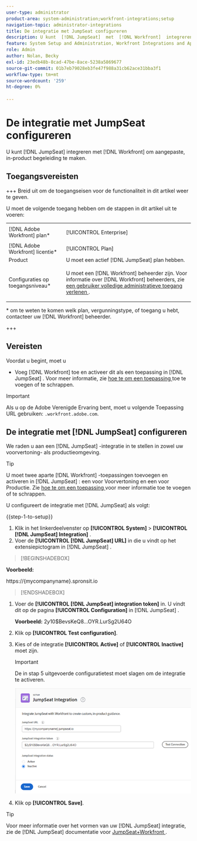 ```yaml
---
user-type: administrator
product-area: system-administration;workfront-integrations;setup
navigation-topic: administrator-integrations
title: De integratie met JumpSeat configureren
description: U kunt  [!DNL JumpSeat]  met  [!DNL Workfront]  integreren om douane, in-productbegeleiding tot stand te brengen.
feature: System Setup and Administration, Workfront Integrations and Apps
role: Admin
author: Nolan, Becky
exl-id: 23edb48b-8cad-47be-8ace-5238a5869677
source-git-commit: 01b7eb79028eb3fe47f988a31cb62ace31bba3f1
workflow-type: tm+mt
source-wordcount: '259'
ht-degree: 0%

---
```


# De integratie met JumpSeat configureren

U kunt [!DNL JumpSeat] integreren met [!DNL Workfront] om aangepaste, in-product begeleiding te maken.

## Toegangsvereisten

+++ Breid uit om de toegangseisen voor de functionaliteit in dit artikel weer te geven.

U moet de volgende toegang hebben om de stappen in dit artikel uit te voeren:

<table style="table-layout:auto"> 
 <col> 
 <col> 
 <tbody> 
  <tr> 
   <td role="rowheader">[!DNL Adobe Workfront] plan*</td> 
   <td> <p>[!UICONTROL Enterprise] </p> </td> 
  </tr> 
  <tr> 
   <td role="rowheader">[!DNL Adobe Workfront] licentie*</td> 
   <td>[!UICONTROL Plan]</td> 
  </tr> 
  <tr> 
   <td role="rowheader">Product</td> 
   <td>U moet een actief [!DNL JumpSeat] plan hebben.</td> 
  </tr> 
  <tr> 
   <td role="rowheader">Configuraties op toegangsniveau*</td> 
   <td> <p> U moet een [!DNL Workfront] beheerder zijn. Voor informatie over [!DNL Workfront] beheerders, zie <a href="../../administration-and-setup/add-users/configure-and-grant-access/grant-a-user-full-administrative-access.md" class="MCXref xref"> een gebruiker volledige administratieve toegang verlenen </a>.</p> </td> 
  </tr> 
 </tbody> 
</table>

&#42; om te weten te komen welk plan, vergunningstype, of toegang u hebt, contacteer uw [!DNL Workfront] beheerder.

+++

## Vereisten

Voordat u begint, moet u

* Voeg [!DNL Workfront] toe en activeer dit als een toepassing in [!DNL JumpSeat] . Voor meer informatie, zie [ hoe te om een toepassing ](https://support.jumpseat.io/article/how-to-add-an-application/) toe te voegen of te schrappen.

>[!IMPORTANT]
>
>Als u op de Adobe Verenigde Ervaring bent, moet u volgende Toepassing URL gebruiken: `.workfront.adobe.com`.



## De integratie met [!DNL JumpSeat] configureren

We raden u aan een [!DNL JumpSeat] -integratie in te stellen in zowel uw voorvertoning- als productieomgeving.

>[!TIP]
>
>U moet twee aparte [!DNL Workfront] -toepassingen toevoegen en activeren in [!DNL JumpSeat] : een voor Voorvertoning en een voor Productie. Zie [ hoe te om een toepassing ](https://support.jumpseat.io/article/how-to-add-an-application/) voor meer informatie toe te voegen of te schrappen.

U configureert de integratie met [!DNL JumpSeat] als volgt:

{{step-1-to-setup}}

1. Klik in het linkerdeelvenster op **[!UICONTROL System]** > **[!UICONTROL [!DNL JumpSeat] Integration]** .
1. Voer de **[!UICONTROL [!DNL JumpSeat] URL]** in die u vindt op het extensiepictogram in [!DNL JumpSeat] .

>[!BEGINSHADEBOX]

**Voorbeeld:**

https://{mycompanyname}.spronsit.io

>>

>[!ENDSHADEBOX]

1. Voer de **[!UICONTROL [!DNL JumpSeat] integration token]** in. U vindt dit op de pagina **[!UICONTROL Configuration]** in [!DNL JumpSeat] .

   **Voorbeeld:** $2y$10$BevsKeQ8...OYR.LurSg2U64O

1. Klik op **[!UICONTROL Test configuration]**.
1. Kies of de integratie **[!UICONTROL Active]** of **[!UICONTROL Inactive]** moet zijn.

   >[!IMPORTANT]
   >
   >De in stap 5 uitgevoerde configuratietest moet slagen om de integratie te activeren.

   ![ JumpSeat de pagina van de Integratie ](assets/jumpseat-integration-page.png)

1. Klik op **[!UICONTROL Save]**.

>[!TIP]
>
>Voor meer informatie over het vormen van uw [!DNL JumpSeat] integratie, zie de [!DNL JumpSeat] documentatie voor [ JumpSeat+Workfront ](https://jumpseat.io/landing-page/jumpseat-workfront/).
